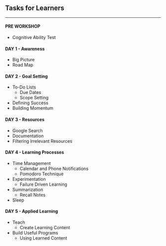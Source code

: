 ## Tasks for Learners 
---

#### PRE WORKSHOP

- Cognitive Ability Test

#### DAY 1 - Awareness
- Big Picture
- Road Map

#### DAY 2 - Goal Setting

- To-Do Lists
  - Due Dates
  - Scope Setting
- Defining Success
- Building Momentum

#### DAY 3 - Resources 

- Google Search 
- Documentation 
- Filtering Irrelevant Resources


#### DAY 4 - Learning Processes

- Time Management 
  - Calendar and Phone Notifications
  - Pomodoro Technique
- Experimentation 
  - Failure Driven Learning
- Summarization 
  - Recall Notes
- Sleep 
  

#### DAY 5 - Applied Learning

- Teach 
  - Create Learning Content
- Build Useful Programs
  - Using Learned Content

